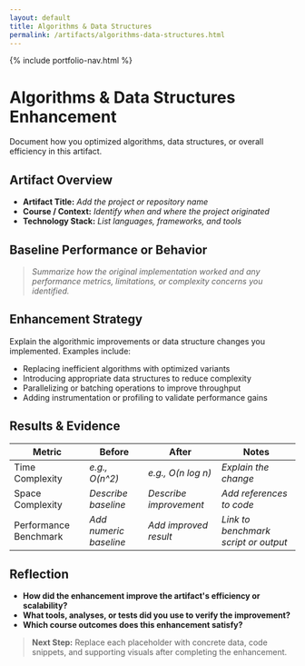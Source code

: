 ```yaml
---
layout: default
title: Algorithms & Data Structures
permalink: /artifacts/algorithms-data-structures.html
---
```


{% include portfolio-nav.html %}

# Algorithms & Data Structures Enhancement

Document how you optimized algorithms, data structures, or overall efficiency in this artifact.

## Artifact Overview

- **Artifact Title:** _Add the project or repository name_
- **Course / Context:** _Identify when and where the project originated_
- **Technology Stack:** _List languages, frameworks, and tools_

## Baseline Performance or Behavior

> _Summarize how the original implementation worked and any performance metrics, limitations, or complexity concerns you identified._

## Enhancement Strategy

Explain the algorithmic improvements or data structure changes you implemented. Examples include:

- Replacing inefficient algorithms with optimized variants
- Introducing appropriate data structures to reduce complexity
- Parallelizing or batching operations to improve throughput
- Adding instrumentation or profiling to validate performance gains

## Results & Evidence

| Metric | Before | After | Notes |
| --- | --- | --- | --- |
| Time Complexity | _e.g., O(n^2)_ | _e.g., O(n log n)_ | _Explain the change_ |
| Space Complexity | _Describe baseline_ | _Describe improvement_ | _Add references to code_ |
| Performance Benchmark | _Add numeric baseline_ | _Add improved result_ | _Link to benchmark script or output_ |

## Reflection

- **How did the enhancement improve the artifact's efficiency or scalability?**
- **What tools, analyses, or tests did you use to verify the improvement?**
- **Which course outcomes does this enhancement satisfy?**

> **Next Step:** Replace each placeholder with concrete data, code snippets, and supporting visuals after completing the enhancement.
